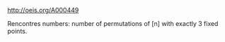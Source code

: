 http://oeis.org/A000449

Rencontres numbers: number of permutations of [n] with exactly 3 fixed points.
